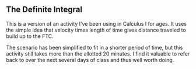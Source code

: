 ## The Definite Integral

This is a version of an activity I've been using in Calculus I for ages.  It uses the simple idea that velocity times length of time gives distance traveled to build up to the FTC.  

The scenario has been simplified to fit in a shorter period of time, but this activity still takes more than the allotted 20 minutes.  I find it valuable to refer back to over the next several days of class and thus well worth doing.  
